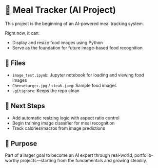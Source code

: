 # 🥗 Meal Tracker (AI Project)

This project is the beginning of an AI-powered meal tracking system.

Right now, it can:
- Display and resize food images using Python
- Serve as the foundation for future image-based food recognition

## 📁 Files
- `image_test.ipynb`: Jupyter notebook for loading and viewing food images
- `Cheeseburger.jpg` / `steak.jpeg`: Sample food images
- `.gitignore`: Keeps the repo clean

## 🚀 Next Steps
- Add automatic resizing logic with aspect ratio control
- Begin training image classifier for meal recognition
- Track calories/macros from image predictions

## 🧠 Purpose
Part of a larger goal to become an AI expert through real-world, portfolio-worthy projects—starting from the fundamentals and growing steadily.